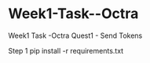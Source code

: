 # Week1-Task--Octra
Week1 Task -Octra
Quest1 - Send Tokens

Step 1
pip install -r requirements.txt

